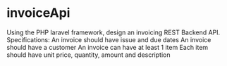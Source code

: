 # invoiceApi
Using the PHP laravel framework, design an invoicing REST Backend API. Specifications: An invoice should have issue and due dates An invoice should have a customer An invoice can have at least 1 item Each item should have unit price, quantity, amount and description
